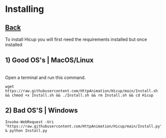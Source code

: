 # Installing
## [Back](README.md)
To install Hicup you will first need the requirements installed but once installed 
## 1) Good OS's | MacOS/Linux
<br>
Open a terminal and run this command.

```
wget https://raw.githubusercontent.com/HttpAnimation/Hicup/main/Install.sh && chmod +x Install.sh && ./Install.sh && rm Install.sh && cd Hicup
```

## 2) Bad OS'S | Windows
```
Invoke-WebRequest -Uri "https://raw.githubusercontent.com/HttpAnimation/Hicup/main/Install.py" & python Install.py
```
